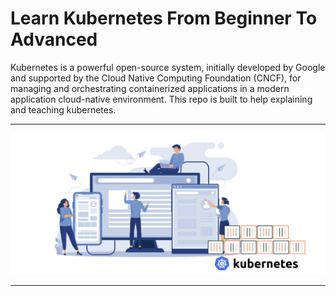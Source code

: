 # Learn Kubernetes From Beginner To Advanced


Kubernetes is a powerful open-source system, initially developed by Google and supported by the Cloud Native Computing Foundation (CNCF), for managing and orchestrating containerized applications in a modern application cloud-native environment. This repo is built to help explaining and teaching kubernetes. 

---

<p align="center">
    <img src="images/IntroPic.png">
</p>

---